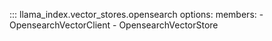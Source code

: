 ::: llama_index.vector_stores.opensearch
    options:
      members:
        - OpensearchVectorClient
        - OpensearchVectorStore
